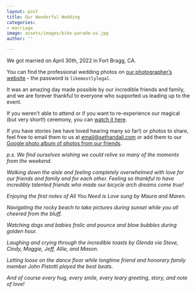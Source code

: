 ```yaml
---
layout: post
title: Our Wonderful Wedding
categories:
- marriage
image: assets/images/bike-parade-us.jpg
author: ''

---
```

We got married on April 30th, 2022 in Fort Bragg, CA.

You can find the professional wedding photos on [our photographer’s website](https://laurenlindleyphotography.pixieset.com/aliseth/) - the password is `likemostlylegal`.

It was an amazing day made possible by our incredible friends and family, and we are forever thankful to everyone who supported us leading up to the event.

If you weren't able to attend or if you want to re-experience our magical (but very short!) ceremony, you can [watch it here](https://youtu.be/jEm-dyVP3v8).

If you have stories (we have loved hearing many so far!) or photos to share, feel free to email them to us at email@sethandali.com or add them to our [Google photo album of photos from our friends](https://photos.app.goo.gl/De8KQz3VGNY2uPpZ6).

_p.s. We find ourselves wishing we could relive so many of the moments from the weekend._

_Walking down the aisle and feeling completely overwhelmed with love for our friends and family and for each other. Feeling so thankful to have incredibly talented friends who made our bicycle arch dreams come true!_

_Enjoying the first notes of All You Need is Love sung by Maura and Maren._

_Navigating the rocky beach to take pictures during sunset while you all cheered from the bluff._

_Watching dogs and babies frolic and pounce and blow bubbles during golden hour._

_Laughing and crying through the incredible toasts by Glenda via Steve, Cindy, Maggie, Jeff, Allie, and Mason._

_Letting loose on the dance floor while longtime friend and honorary family member John Pistotti played the best beats._

_And of course every hug, every smile, every teary greeting, story, and note of love!_
